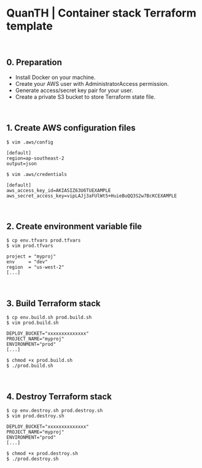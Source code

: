 # QuanTH | Container stack Terraform template

<br>

## 0. Preparation

- Install Docker on your machine.
- Create your AWS user with AdministratorAccess permission. 
- Generate access/secret key pair for your user.
- Create a private S3 bucket to store Terraform state file.

<br>

## 1. Create AWS configuration files

```console
$ vim .aws/config

[default]
region=ap-southeast-2
output=json

$ vim .aws/credentials

[default]
aws_access_key_id=AKIASIZ63U6TUEXAMPLE
aws_secret_access_key=vipLAJj3aFUlWt5+HuieBuQQ3S2w7BcKCEXAMPLE
```

<br>

## 2. Create environment variable file

```console
$ cp env.tfvars prod.tfvars
$ vim prod.tfvars

project = "myproj"
env     = "dev"
region  = "us-west-2"
[...]
```

<br>

## 3. Build Terraform stack

```console
$ cp env.build.sh prod.build.sh
$ vim prod.build.sh

DEPLOY_BUCKET="xxxxxxxxxxxxxx"
PROJECT_NAME="myproj"
ENVIRONMENT="prod"
[...]

$ chmod +x prod.build.sh
$ ./prod.build.sh
```

<br>

## 4. Destroy Terraform stack

```console
$ cp env.destroy.sh prod.destroy.sh
$ vim prod.destroy.sh

DEPLOY_BUCKET="xxxxxxxxxxxxxx"
PROJECT_NAME="myproj"
ENVIRONMENT="prod"
[...]

$ chmod +x prod.destroy.sh
$ ./prod.destroy.sh
```
